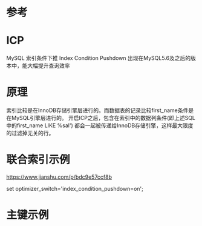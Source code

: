 


# 参考

# ICP

MySQL 索引条件下推 Index Condition Pushdown 出现在MySQL5.6及之后的版本中，能大幅提升查询效率

# 原理

索引比较是在InnoDB存储引擎层进行的。而数据表的记录比较first_name条件是在MySQL引擎层进行的。
开启ICP之后，包含在索引中的数据列条件(即上述SQL中的first_name LIKE %sal') 都会一起被传递给InnoDB存储引擎，这样最大限度的过滤掉无关的行。



# 联合索引示例

https://www.jianshu.com/p/bdc9e57ccf8b

set optimizer_switch='index_condition_pushdown=on';


# 主键示例





